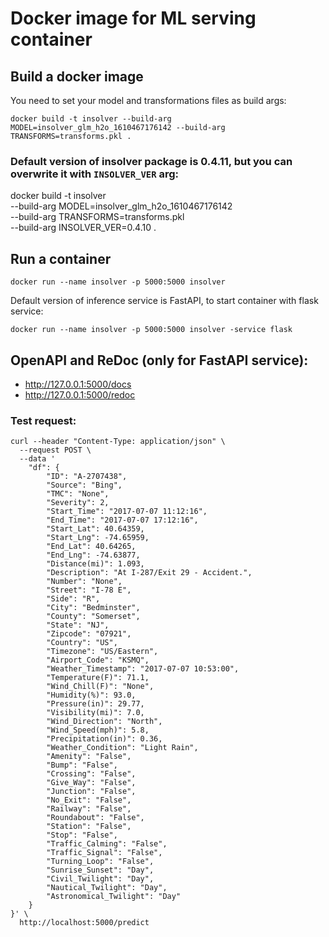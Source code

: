 # Docker image for ML serving container

## Build a docker image
You need to set your model and transformations files as build args:
```shell
docker build -t insolver --build-arg MODEL=insolver_glm_h2o_1610467176142 --build-arg TRANSFORMS=transforms.pkl .
```

### Default version of insolver package is 0.4.11, but you can overwrite it with `INSOLVER_VER` arg:
docker build -t insolver \
    --build-arg MODEL=insolver_glm_h2o_1610467176142 \
    --build-arg TRANSFORMS=transforms.pkl \
    --build-arg INSOLVER_VER=0.4.10 .

## Run a container

```shell
docker run --name insolver -p 5000:5000 insolver
```

Default version of inference service is FastAPI, to start container with flask service:
```shell
docker run --name insolver -p 5000:5000 insolver -service flask
```

## OpenAPI and ReDoc (only for FastAPI service):
- http://127.0.0.1:5000/docs
- http://127.0.0.1:5000/redoc

### Test request:
```shell
curl --header "Content-Type: application/json" \
  --request POST \
  --data '
    "df": {
        "ID": "A-2707438",
        "Source": "Bing",
        "TMC": "None",
        "Severity": 2,
        "Start_Time": "2017-07-07 11:12:16",
        "End_Time": "2017-07-07 17:12:16",
        "Start_Lat": 40.64359,
        "Start_Lng": -74.65959,
        "End_Lat": 40.64265,
        "End_Lng": -74.63877,
        "Distance(mi)": 1.093,
        "Description": "At I-287/Exit 29 - Accident.",
        "Number": "None",
        "Street": "I-78 E",
        "Side": "R",
        "City": "Bedminster",
        "County": "Somerset",
        "State": "NJ",
        "Zipcode": "07921",
        "Country": "US",
        "Timezone": "US/Eastern",
        "Airport_Code": "KSMQ",
        "Weather_Timestamp": "2017-07-07 10:53:00",
        "Temperature(F)": 71.1,
        "Wind_Chill(F)": "None",
        "Humidity(%)": 93.0,
        "Pressure(in)": 29.77,
        "Visibility(mi)": 7.0,
        "Wind_Direction": "North",
        "Wind_Speed(mph)": 5.8,
        "Precipitation(in)": 0.36,
        "Weather_Condition": "Light Rain",
        "Amenity": "False",
        "Bump": "False",
        "Crossing": "False",
        "Give_Way": "False",
        "Junction": "False",
        "No_Exit": "False",
        "Railway": "False",
        "Roundabout": "False",
        "Station": "False",
        "Stop": "False",
        "Traffic_Calming": "False",
        "Traffic_Signal": "False",
        "Turning_Loop": "False",
        "Sunrise_Sunset": "Day",
        "Civil_Twilight": "Day",
        "Nautical_Twilight": "Day",
        "Astronomical_Twilight": "Day"
    }
}' \
  http://localhost:5000/predict
```
